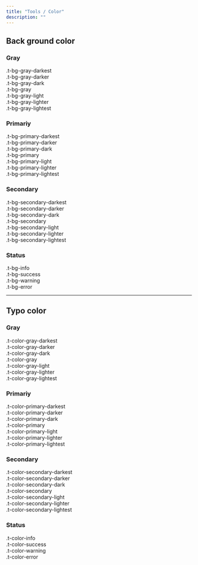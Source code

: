 ```yaml
---
title: "Tools / Color"
description: ""
---
```

<div class="Container">
  <h2>Back ground color</h2>

  <h3>Gray</h3>
  <div class="t-bg-gray-darkest test-height-60 t-color-white">.t-bg-gray-darkest</div>
  <div class="t-bg-gray-darker test-height-60">.t-bg-gray-darker</div>
  <div class="t-bg-gray-dark test-height-60">.t-bg-gray-dark</div>
  <div class="t-bg-gray test-height-60">.t-bg-gray</div>
  <div class="t-bg-gray-light test-height-60">.t-bg-gray-light</div>
  <div class="t-bg-gray-lighter test-height-60">.t-bg-gray-lighter</div>
  <div class="t-bg-gray-lightest test-height-60">.t-bg-gray-lightest</div>

  <h3>Primariy</h3>
  <div class="t-bg-primary-darkest test-height-60 t-color-white">.t-bg-primary-darkest</div>
  <div class="t-bg-primary-darker test-height-60">.t-bg-primary-darker</div>
  <div class="t-bg-primary-dark test-height-60">.t-bg-primary-dark</div>
  <div class="t-bg-primary test-height-60">.t-bg-primary</div>
  <div class="t-bg-primary-light test-height-60">.t-bg-primary-light</div>
  <div class="t-bg-primary-lighter test-height-60">.t-bg-primary-lighter</div>
  <div class="t-bg-primary-lightest test-height-60">.t-bg-primary-lightest</div>

  <h3>Secondary</h3>
  <div class="t-bg-secondary-darkest test-height-60 t-color-white">.t-bg-secondary-darkest</div>
  <div class="t-bg-secondary-darker test-height-60 t-color-white">.t-bg-secondary-darker</div>
  <div class="t-bg-secondary-dark test-height-60 t-color-white">.t-bg-secondary-dark</div>
  <div class="t-bg-secondary test-height-60 t-color-white">.t-bg-secondary</div>
  <div class="t-bg-secondary-light test-height-60 t-color-white">.t-bg-secondary-light</div>
  <div class="t-bg-secondary-lighter test-height-60 t-color-white">.t-bg-secondary-lighter</div>
  <div class="t-bg-secondary-lightest test-height-60 t-color-white">.t-bg-secondary-lightest</div>

  <h3>Status</h3>
  <div class="t-bg-info test-height-60 t-color-white">.t-bg-info</div>
  <div class="t-bg-success test-height-60 t-color-white">.t-bg-success</div>
  <div class="t-bg-warning test-height-60 t-color-white">.t-bg-warning</div>
  <div class="t-bg-error test-height-60 t-color-white">.t-bg-error</div>

  <hr>

  <h2>Typo color</h2>

  <h3>Gray</h3>

  <div class="t-color-gray-darkest">.t-color-gray-darkest</div>
  <div class="t-color-gray-darker">.t-color-gray-darker</div>
  <div class="t-color-gray-dark">.t-color-gray-dark</div>
  <div class="t-color-gray">.t-color-gray</div>
  <div class="t-color-gray-light">.t-color-gray-light</div>
  <div class="t-color-gray-lighter">.t-color-gray-lighter</div>
  <div class="t-color-gray-lightest">.t-color-gray-lightest</div>


  <h3>Primariy</h3>

  <div class="t-color-primary-darkest">.t-color-primary-darkest</div>
  <div class="t-color-primary-darker">.t-color-primary-darker</div>
  <div class="t-color-primary-dark">.t-color-primary-dark</div>
  <div class="t-color-primary">.t-color-primary</div>
  <div class="t-color-primary-light">.t-color-primary-light</div>
  <div class="t-color-primary-lighter">.t-color-primary-lighter</div>
  <div class="t-color-primary-lightest">.t-color-primary-lightest</div>

  <h3>Secondary</h3>

  <div class="t-color-secondary-darkest">.t-color-secondary-darkest</div>
  <div class="t-color-secondary-darker">.t-color-secondary-darker</div>
  <div class="t-color-secondary-dark">.t-color-secondary-dark</div>
  <div class="t-color-secondary">.t-color-secondary</div>
  <div class="t-color-secondary-light">.t-color-secondary-light</div>
  <div class="t-color-secondary-lighter">.t-color-secondary-lighter</div>
  <div class="t-color-secondary-lightest">.t-color-secondary-lightest</div>

  <h3>Status</h3>
  <div class="t-color-info">.t-color-info</div>
  <div class="t-color-success">.t-color-success</div>
  <div class="t-color-warning">.t-color-warning</div>
  <div class="t-color-error">.t-color-error</div>


</div>
